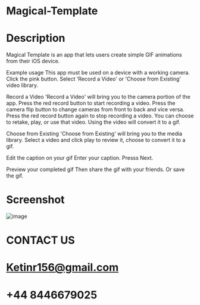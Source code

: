 # Magical-Template

# Description

Magical Template is an app that lets users create simple GIF animations from their iOS device.

Example usage
This app must be used on a device with a working camera.
Click the pink button.
Select 'Record a Video' or 'Choose from Existing' video library.

Record a Video
'Record a Video' will bring you to the camera portion of the app.
Press the red record button to start recording a video.
Press the camera flip button to change cameras from front to back and vice versa.
Press the red record button again to stop recording a video. You can choose to retake, play, or use that video.
Using the video will convert it to a gif.

Choose from Existing
'Choose from Existing' will bring you to the media library.
Select a video and click play to review it, choose to convert it to a gif.

Edit the caption on your gif
Enter your caption.
Presss Next.

Preview your completed gif
Then share the gif with your friends.
Or save the gif.

# Screenshot

![image]()

# CONTACT US
# Ketinr156@gmail.com
# +44 8446679025

